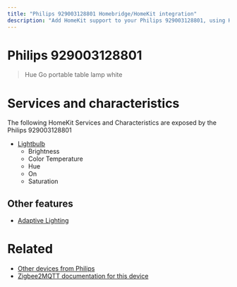 ```yaml
---
title: "Philips 929003128801 Homebridge/HomeKit integration"
description: "Add HomeKit support to your Philips 929003128801, using Homebridge, Zigbee2MQTT and homebridge-z2m."
---
```

<!---
This file has been GENERATED using src/docgen/docgen.ts
DO NOT EDIT THIS FILE MANUALLY!
-->
# Philips 929003128801
> Hue Go portable table lamp white


# Services and characteristics
The following HomeKit Services and Characteristics are exposed by
the Philips 929003128801

* [Lightbulb](../../light.md)
  * Brightness
  * Color Temperature
  * Hue
  * On
  * Saturation

## Other features
* [Adaptive Lighting](../../light.md)

# Related
* [Other devices from Philips](../index.md#philips)
* [Zigbee2MQTT documentation for this device](https://www.zigbee2mqtt.io/devices/929003128801.html)